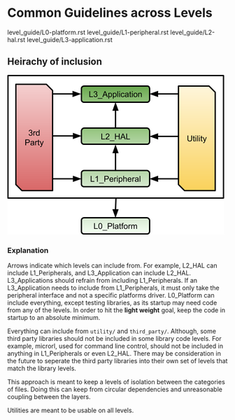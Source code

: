 # Common Guidelines across Levels

<div class="toctree" data-maxdepth="5">

level\_guide/L0-platform.rst level\_guide/L1-peripheral.rst
level\_guide/L2-hal.rst level\_guide/L3-application.rst

</div>

## Heirachy of inclusion

![Inclusion Heirachy](img/inclusion-heirachy.png)

### Explanation

Arrows indicate which levels can include from. 
For example, L2\_HAL can include L1\_Peripherals, and 
L3\_Application can include L2\_HAL.
L3\_Applications should refrain from including L1\_Peripherals. 
If an L3\_Application needs to include from L1\_Peripherals, it 
must only take the peripheral interface and not a specific platforms driver.
L0\_Platform can include everything, except testing libraries, as its
startup may need code from any of the levels. In order to hit the
**light weight** goal, keep the code in startup to an absolute minimum.

Everything can include from `utility/` and `third_party/`. Although,
some third party libraries should not be included in some library code
levels. For example, microrl, used for command line control, should not
be included in anything in L1\_Peripherals or even L2\_HAL. There may be
consideration in the future to seperate the third party libraries into
their own set of levels that match the library levels.

This approach is meant to keep a levels of isolation between the
categories of files. Doing this can keep from circular dependencies and
unreasonable coupling between the layers.

Utilities are meant to be usable on all levels.